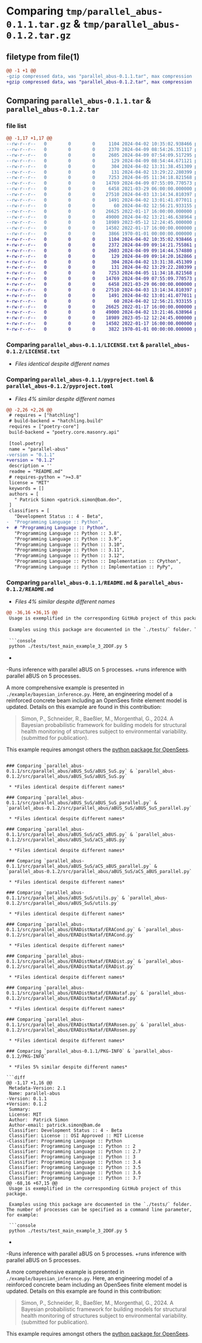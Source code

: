 # Comparing `tmp/parallel_abus-0.1.1.tar.gz` & `tmp/parallel_abus-0.1.2.tar.gz`

## filetype from file(1)

```diff
@@ -1 +1 @@
-gzip compressed data, was "parallel_abus-0.1.1.tar", max compression
+gzip compressed data, was "parallel_abus-0.1.2.tar", max compression
```

## Comparing `parallel_abus-0.1.1.tar` & `parallel_abus-0.1.2.tar`

### file list

```diff
@@ -1,17 +1,17 @@
--rw-r--r--   0        0        0     1104 2024-04-02 10:35:02.938466 parallel_abus-0.1.1/LICENSE.txt
--rw-r--r--   0        0        0     2370 2024-04-09 08:54:26.351117 parallel_abus-0.1.1/pyproject.toml
--rw-r--r--   0        0        0     2605 2024-04-09 07:54:09.517295 parallel_abus-0.1.1/README.md
--rw-r--r--   0        0        0      129 2024-04-09 08:54:44.671121 parallel_abus-0.1.1/src/parallel_abus/__about__.py
--rw-r--r--   0        0        0      304 2024-04-02 13:31:38.451309 parallel_abus-0.1.1/src/parallel_abus/__init__.py
--rw-r--r--   0        0        0      131 2024-04-02 13:29:22.280399 parallel_abus-0.1.1/src/parallel_abus/aBUS_SuS/__init__.py
--rw-r--r--   0        0        0     7253 2024-04-05 11:34:18.821568 parallel_abus-0.1.1/src/parallel_abus/aBUS_SuS/aBUS_SuS.py
--rw-r--r--   0        0        0    14769 2024-04-09 07:55:09.770573 parallel_abus-0.1.1/src/parallel_abus/aBUS_SuS/aBUS_SuS_parallel.py
--rw-r--r--   0        0        0     6458 2021-03-29 06:00:00.000000 parallel_abus-0.1.1/src/parallel_abus/aBUS_SuS/aCS_aBUS.py
--rw-r--r--   0        0        0    27510 2024-04-03 13:14:34.810397 parallel_abus-0.1.1/src/parallel_abus/aBUS_SuS/aCS_aBUS_parallel.py
--rw-r--r--   0        0        0     1491 2024-04-02 13:01:41.077011 parallel_abus-0.1.1/src/parallel_abus/aBUS_SuS/utils.py
--rw-r--r--   0        0        0       60 2024-04-02 12:56:21.933155 parallel_abus-0.1.1/src/parallel_abus/ERADistNataf/__init__.py
--rw-r--r--   0        0        0    26625 2022-01-17 16:00:00.000000 parallel_abus-0.1.1/src/parallel_abus/ERADistNataf/ERACond.py
--rw-r--r--   0        0        0    49000 2024-04-02 13:21:46.638964 parallel_abus-0.1.1/src/parallel_abus/ERADistNataf/ERADist.py
--rw-r--r--   0        0        0    18989 2023-05-12 12:24:45.000000 parallel_abus-0.1.1/src/parallel_abus/ERADistNataf/ERANataf.py
--rw-r--r--   0        0        0    14502 2022-01-17 16:00:00.000000 parallel_abus-0.1.1/src/parallel_abus/ERADistNataf/ERARosen.py
--rw-r--r--   0        0        0     3866 1970-01-01 00:00:00.000000 parallel_abus-0.1.1/PKG-INFO
+-rw-r--r--   0        0        0     1104 2024-04-02 10:35:02.938466 parallel_abus-0.1.2/LICENSE.txt
+-rw-r--r--   0        0        0     2372 2024-04-09 09:14:21.755861 parallel_abus-0.1.2/pyproject.toml
+-rw-r--r--   0        0        0     2603 2024-04-09 09:14:44.574880 parallel_abus-0.1.2/README.md
+-rw-r--r--   0        0        0      129 2024-04-09 09:14:20.162866 parallel_abus-0.1.2/src/parallel_abus/__about__.py
+-rw-r--r--   0        0        0      304 2024-04-02 13:31:38.451309 parallel_abus-0.1.2/src/parallel_abus/__init__.py
+-rw-r--r--   0        0        0      131 2024-04-02 13:29:22.280399 parallel_abus-0.1.2/src/parallel_abus/aBUS_SuS/__init__.py
+-rw-r--r--   0        0        0     7253 2024-04-05 11:34:18.821568 parallel_abus-0.1.2/src/parallel_abus/aBUS_SuS/aBUS_SuS.py
+-rw-r--r--   0        0        0    14769 2024-04-09 07:55:09.770573 parallel_abus-0.1.2/src/parallel_abus/aBUS_SuS/aBUS_SuS_parallel.py
+-rw-r--r--   0        0        0     6458 2021-03-29 06:00:00.000000 parallel_abus-0.1.2/src/parallel_abus/aBUS_SuS/aCS_aBUS.py
+-rw-r--r--   0        0        0    27510 2024-04-03 13:14:34.810397 parallel_abus-0.1.2/src/parallel_abus/aBUS_SuS/aCS_aBUS_parallel.py
+-rw-r--r--   0        0        0     1491 2024-04-02 13:01:41.077011 parallel_abus-0.1.2/src/parallel_abus/aBUS_SuS/utils.py
+-rw-r--r--   0        0        0       60 2024-04-02 12:56:21.933155 parallel_abus-0.1.2/src/parallel_abus/ERADistNataf/__init__.py
+-rw-r--r--   0        0        0    26625 2022-01-17 16:00:00.000000 parallel_abus-0.1.2/src/parallel_abus/ERADistNataf/ERACond.py
+-rw-r--r--   0        0        0    49000 2024-04-02 13:21:46.638964 parallel_abus-0.1.2/src/parallel_abus/ERADistNataf/ERADist.py
+-rw-r--r--   0        0        0    18989 2023-05-12 12:24:45.000000 parallel_abus-0.1.2/src/parallel_abus/ERADistNataf/ERANataf.py
+-rw-r--r--   0        0        0    14502 2022-01-17 16:00:00.000000 parallel_abus-0.1.2/src/parallel_abus/ERADistNataf/ERARosen.py
+-rw-r--r--   0        0        0     3822 1970-01-01 00:00:00.000000 parallel_abus-0.1.2/PKG-INFO
```

### Comparing `parallel_abus-0.1.1/LICENSE.txt` & `parallel_abus-0.1.2/LICENSE.txt`

 * *Files identical despite different names*

### Comparing `parallel_abus-0.1.1/pyproject.toml` & `parallel_abus-0.1.2/pyproject.toml`

 * *Files 4% similar despite different names*

```diff
@@ -2,26 +2,26 @@
 # requires = ["hatchling"]
 # build-backend = "hatchling.build"
 requires = ["poetry-core"]
 build-backend = "poetry.core.masonry.api"
 
 [tool.poetry]
 name = "parallel-abus"
-version = "0.1.1"
+version = "0.1.2"
 description = ''
 readme = "README.md"
 # requires-python = ">=3.8"
 license = "MIT"
 keywords = []
 authors = [
   " Patrick Simon <patrick.simon@bam.de>",
 ]
 classifiers = [
   "Development Status :: 4 - Beta",
-  "Programming Language :: Python",
+  # "Programming Language :: Python",
   "Programming Language :: Python :: 3.8",
   "Programming Language :: Python :: 3.9",
   "Programming Language :: Python :: 3.10",
   "Programming Language :: Python :: 3.11",
   "Programming Language :: Python :: 3.12",
   "Programming Language :: Python :: Implementation :: CPython",
   "Programming Language :: Python :: Implementation :: PyPy",
```

### Comparing `parallel_abus-0.1.1/README.md` & `parallel_abus-0.1.2/README.md`

 * *Files 4% similar despite different names*

```diff
@@ -36,16 +36,15 @@
 Usage is exemplified in the corresponding GitHub project of this package.
 
 Examples using this package are documented in the `./tests/` folder. The number of processes can be specified as a command line parameter, for example:
 
 ```console
 python ./tests/test_main_example_3_2DOF.py 5
 ```
-
-Runs inference with parallel aBUS on 5 processes.
+runs inference with parallel aBUS on 5 processes.
 
 
 A more comprehensive example is presented in `./example/bayesian_inference.py`. Here, an engineering model of a reinforced concrete beam including an OpenSees finite element model is updated. Details on this example are found in this contribution:
 
 > Simon, P., Schneider, R., Baeßler, M., Morgenthal, G., 2024. A Bayesian probabilistic framework for building models for structural health monitoring of structures subject to environmental variability. (submitted for publication).
 
 This example requires amongst others the [python package for OpenSees](https://openseespydoc.readthedocs.io/en/latest/index.html).
```

### Comparing `parallel_abus-0.1.1/src/parallel_abus/aBUS_SuS/aBUS_SuS.py` & `parallel_abus-0.1.2/src/parallel_abus/aBUS_SuS/aBUS_SuS.py`

 * *Files identical despite different names*

### Comparing `parallel_abus-0.1.1/src/parallel_abus/aBUS_SuS/aBUS_SuS_parallel.py` & `parallel_abus-0.1.2/src/parallel_abus/aBUS_SuS/aBUS_SuS_parallel.py`

 * *Files identical despite different names*

### Comparing `parallel_abus-0.1.1/src/parallel_abus/aBUS_SuS/aCS_aBUS.py` & `parallel_abus-0.1.2/src/parallel_abus/aBUS_SuS/aCS_aBUS.py`

 * *Files identical despite different names*

### Comparing `parallel_abus-0.1.1/src/parallel_abus/aBUS_SuS/aCS_aBUS_parallel.py` & `parallel_abus-0.1.2/src/parallel_abus/aBUS_SuS/aCS_aBUS_parallel.py`

 * *Files identical despite different names*

### Comparing `parallel_abus-0.1.1/src/parallel_abus/aBUS_SuS/utils.py` & `parallel_abus-0.1.2/src/parallel_abus/aBUS_SuS/utils.py`

 * *Files identical despite different names*

### Comparing `parallel_abus-0.1.1/src/parallel_abus/ERADistNataf/ERACond.py` & `parallel_abus-0.1.2/src/parallel_abus/ERADistNataf/ERACond.py`

 * *Files identical despite different names*

### Comparing `parallel_abus-0.1.1/src/parallel_abus/ERADistNataf/ERADist.py` & `parallel_abus-0.1.2/src/parallel_abus/ERADistNataf/ERADist.py`

 * *Files identical despite different names*

### Comparing `parallel_abus-0.1.1/src/parallel_abus/ERADistNataf/ERANataf.py` & `parallel_abus-0.1.2/src/parallel_abus/ERADistNataf/ERANataf.py`

 * *Files identical despite different names*

### Comparing `parallel_abus-0.1.1/src/parallel_abus/ERADistNataf/ERARosen.py` & `parallel_abus-0.1.2/src/parallel_abus/ERADistNataf/ERARosen.py`

 * *Files identical despite different names*

### Comparing `parallel_abus-0.1.1/PKG-INFO` & `parallel_abus-0.1.2/PKG-INFO`

 * *Files 5% similar despite different names*

```diff
@@ -1,17 +1,16 @@
 Metadata-Version: 2.1
 Name: parallel-abus
-Version: 0.1.1
+Version: 0.1.2
 Summary: 
 License: MIT
 Author:  Patrick Simon
 Author-email: patrick.simon@bam.de
 Classifier: Development Status :: 4 - Beta
 Classifier: License :: OSI Approved :: MIT License
-Classifier: Programming Language :: Python
 Classifier: Programming Language :: Python :: 2
 Classifier: Programming Language :: Python :: 2.7
 Classifier: Programming Language :: Python :: 3
 Classifier: Programming Language :: Python :: 3.4
 Classifier: Programming Language :: Python :: 3.5
 Classifier: Programming Language :: Python :: 3.6
 Classifier: Programming Language :: Python :: 3.7
@@ -68,16 +67,15 @@
 Usage is exemplified in the corresponding GitHub project of this package.
 
 Examples using this package are documented in the `./tests/` folder. The number of processes can be specified as a command line parameter, for example:
 
 ```console
 python ./tests/test_main_example_3_2DOF.py 5
 ```
-
-Runs inference with parallel aBUS on 5 processes.
+runs inference with parallel aBUS on 5 processes.
 
 
 A more comprehensive example is presented in `./example/bayesian_inference.py`. Here, an engineering model of a reinforced concrete beam including an OpenSees finite element model is updated. Details on this example are found in this contribution:
 
 > Simon, P., Schneider, R., Baeßler, M., Morgenthal, G., 2024. A Bayesian probabilistic framework for building models for structural health monitoring of structures subject to environmental variability. (submitted for publication).
 
 This example requires amongst others the [python package for OpenSees](https://openseespydoc.readthedocs.io/en/latest/index.html).
```

